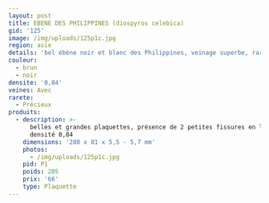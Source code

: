 ```yaml
---
layout: post
title: EBENE DES PHILIPPINES (diospyros celebica)
gid: '125'
image: /img/uploads/125p1c.jpg
region: asie
details: 'bel ébène noir et blanc des Philippines, veinage superbe, rare'
couleur:
  - brun
  - noir
densite: '0,84'
veines: Avec
rarete:
  - Précieux
produits:
  - description: >-
      belles et grandes plaquettes, présence de 2 petites fissures en latéral -
      densité 0,84
    dimensions: '280 x 81 x 5,5 - 5,7 mm'
    photos:
      - /img/uploads/125p1c.jpg
    pid: P1
    poids: 205
    prix: '66'
    type: Plaquette
---
```


